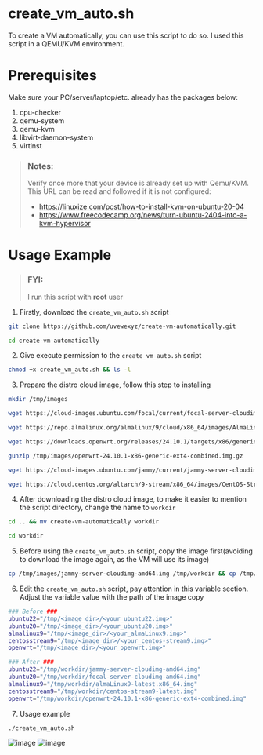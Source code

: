 # create_vm_auto.sh
To create a VM automatically, you can use this script to do so. I used this script in a QEMU/KVM environment.

# Prerequisites
Make sure your PC/server/laptop/etc. already has the packages below:
1. cpu-checker
2. qemu-system
3. qemu-kvm
4. libvirt-daemon-system
5. virtinst

> ### Notes:
> Verify once more that your device is already set up with Qemu/KVM. This URL can be read and followed if it is not configured:
> - https://linuxize.com/post/how-to-install-kvm-on-ubuntu-20-04
> - https://www.freecodecamp.org/news/turn-ubuntu-2404-into-a-kvm-hypervisor

# Usage Example
> ### FYI:
> I run this script with **root** user

1. Firstly, download the `create_vm_auto.sh` script
```bash
git clone https://github.com/uvewexyz/create-vm-automatically.git
```
```bash
cd create-vm-automatically
```

2. Give execute permission to the `create_vm_auto.sh` script
```bash
chmod +x create_vm_auto.sh && ls -l
```

3. Prepare the distro cloud image, follow this step to installing
```bash
mkdir /tmp/images
```
```bash
wget https://cloud-images.ubuntu.com/focal/current/focal-server-cloudimg-amd64.img -O /tmp/images/focal-server-cloudimg-amd64.img
```
```bash
wget https://repo.almalinux.org/almalinux/9/cloud/x86_64/images/AlmaLinux-9-GenericCloud-latest.x86_64.qcow2 -O /tmp/images/almaLinux9-latest.x86_64.img
```
```bash
wget https://downloads.openwrt.org/releases/24.10.1/targets/x86/generic/openwrt-24.10.1-x86-generic-generic-ext4-combined.img.gz -O /tmp/images/openwrt-24.10.1-x86-generic-ext4-combined.img.gz

gunzip /tmp/images/openwrt-24.10.1-x86-generic-ext4-combined.img.gz
```
```bash
wget https://cloud-images.ubuntu.com/jammy/current/jammy-server-cloudimg-amd64.img -O /tmp/images/jammy-server-cloudimg-amd64.img
```
```bash
wget https://cloud.centos.org/altarch/9-stream/x86_64/images/CentOS-Stream-GenericCloud-9-latest.x86_64.qcow2 -O /tmp/images/centos-stream9-latest.img  
```

4. After downloading the distro cloud image, to make it easier to mention the script directory, change the name to `workdir`
```bash
cd .. && mv create-vm-automatically workdir
```
```bash
cd workdir
```

5. Before using the `create_vm_auto.sh` script, copy the image first(avoiding to download the image again, as the VM will use its image)
```bash
cp /tmp/images/jammy-server-cloudimg-amd64.img /tmp/workdir && cp /tmp/images/focal-server-cloudimg-amd64.img /tmp/workdir &&  cp /tmp/images/almaLinux9-latest.x86_64.img /tmp/workdir && cp /tmp/images/centos-stream9-latest.img /tmp/workdir && cp /tmp/images/openwrt-24.10.1-x86-generic-ext4-combined.img /tmp/workdir
```

6. Edit the  `create_vm_auto.sh` script, pay attention in this variable section. Adjust the variable value with the path of the image copy

```bash
### Before ###
ubuntu22="/tmp/<image_dir>/<your_ubuntu22.img>"
ubuntu20="/tmp/<image_dir>/<your_ubuntu20.img>"
almalinux9="/tmp/<image_dir>/<your_almaLinux9.img>"
centosstream9="/tmp/<image_dir>/<your_centos-stream9.img>"
openwrt="/tmp/<image_dir>/<your_openwrt.img>"
```

```bash
### After ###
ubuntu22="/tmp/workdir/jammy-server-cloudimg-amd64.img"
ubuntu20="/tmp/workdir/focal-server-cloudimg-amd64.img"
almalinux9="/tmp/workdir/almaLinux9-latest.x86_64.img"
centosstream9="/tmp/workdir/centos-stream9-latest.img"
openwrt="/tmp/workdir/openwrt-24.10.1-x86-generic-ext4-combined.img"
```

7. Usage example
```bash
./create_vm_auto.sh
```
![image](https://github.com/user-attachments/assets/a52e4526-68ce-4719-9671-c4ef91a4e293)
![image](https://github.com/user-attachments/assets/f330e284-3ae6-4436-8bc0-fe4880c59bba)
